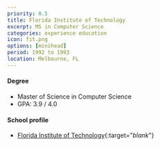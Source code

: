 ```yaml
---
priority: 0.5
title: Florida Institute of Technology
excerpt: MS in Computer Science
categories: experience education
icon: fit.png
options: [minihead]
period: 1992 to 1993
location: Melbourne, FL
---
```


#### Degree

- Master of Science in Computer Science
- GPA: 3.9 / 4.0

#### School profile

- [Florida Institute of Technology](https://www.linkedin.com/school/florida-institute-of-technology/){:target="_blank_"}
